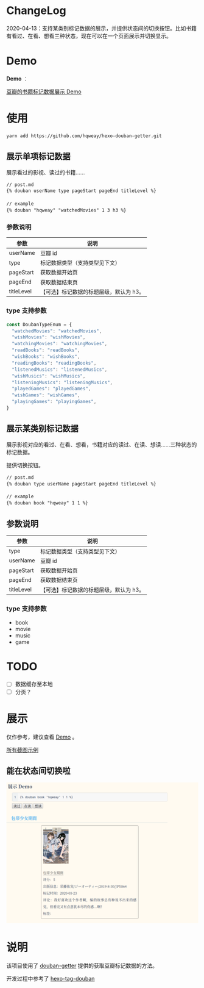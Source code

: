 # ChangeLog

2020-04-13：支持某类别标记数据的展示，并提供状态间的切换按钮。比如书籍有看过、在看、想看三种状态，现在可以在一个页面展示并切换显示。

# Demo

**Demo** ：

[豆瓣的书籍标记数据展示 Demo](https://leay.net/2020/02/09/hexo-douban-getter/#展示-demo)

# 使用

```bash
yarn add https://github.com/hqweay/hexo-douban-getter.git
```

## 展示单项标记数据

展示看过的影视、读过的书籍……

```markdown
// post.md
{% douban userName type pageStart pageEnd titleLevel %}

// example
{% douban "hqweay" "watchedMovies" 1 3 h3 %}
```

### 参数说明

| 参数       | 说明                                    |
| ---------- | --------------------------------------- |
| userName   | 豆瓣 id                                 |
| type       | 标记数据类型（支持类型见下文）          |
| pageStart  | 获取数据开始页                          |
| pageEnd    | 获取数据结束页                          |
| titleLevel | 【可选】标记数据的标题层级，默认为 h3。 |

### type 支持参数

```javascript
const DoubanTypeEnum = {
  "watchedMovies": "watchedMovies",
  "wishMovies": "wishMovies",
  "watchingMovies": "watchingMovies",
  "readBooks": "readBooks",
  "wishBooks": "wishBooks",
  "readingBooks": "readingBooks",
  "listenedMusics": "listenedMusics",
  "wishMusics": "wishMusics",
  "listeningMusics": "listeningMusics",
  "playedGames": "playedGames",
  "wishGames": "wishGames",
  "playingGames": "playingGames",
}
```

## 展示某类别标记数据

展示影视对应的看过、在看、想看，书籍对应的读过、在读、想读……三种状态的标记数据。

提供切换按钮。

```markdown
// post.md
{% douban type userName pageStart pageEnd titleLevel %}

// example
{% douban book "hqweay" 1 1 %}
```

## 参数说明

| 参数       | 说明                                    |
| ---------- | --------------------------------------- |
| type       | 标记数据类型（支持类型见下文）          |
| userName   | 豆瓣 id                                 |
| pageStart  | 获取数据开始页                          |
| pageEnd    | 获取数据结束页                          |
| titleLevel | 【可选】标记数据的标题层级，默认为 h3。 |

### type 支持参数

* book
* movie
* music
* game

# TODO

- [ ] 数据缓存至本地
- [ ] 分页？

# 展示

仅作参考，建议查看 [Demo](https://leay.net/2020/02/09/hexo-douban-getter/#展示-demo) 。

[所有截图示例](https://github.com/hqweay/hexo-douban-getter/tree/master/examples)

## 能在状态间切换啦

![](https://github.com/hqweay/hexo-douban-getter/blob/master/examples/change.png?raw=true)

# 说明

该项目使用了 [douban-getter](https://github.com/hqweay/douban-getter) 提供的获取豆瓣标记数据的方法。

开发过程中参考了 [hexo-tag-douban](https://github.com/YuyingWu/hexo-tag-douban)

